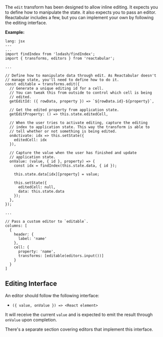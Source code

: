 The `edit` transform has been designed to allow inline editing. It expects you to define how to manipulate the state. it also expects you to pass an editor. Reactabular includes a few, but you can implement your own by following the editing interface.

**Example:**

```code
lang: jsx
---
...
import findIndex from 'lodash/findIndex';
import { transforms, editors } from 'reactabular';

...

// Define how to manipulate data through edit. As Reactabular doesn't
// manage state, you'll need to define how to do it.
const editable = transforms.edit({
  // Generate a unique editing id for a cell.
  // You can tweak this from outside to control which cell is being
  // edited.
  getEditId: ({ rowData, property }) => `${rowData.id}-${property}`,

  // Get the edited property from application state.
  getEditProperty: () => this.state.editedCell,

  // When the user tries to activate editing, capture the editing
  // index to application state. This way the transform is able to
  // tell whether or not something is being edited.
  onActivate: idx => this.setState({
    editedCell: idx
  }),

  // Capture the value when the user has finished and update
  // application state.
  onValue: (value, { id }, property) => {
    const idx = findIndex(this.state.data, { id });

    this.state.data[idx][property] = value;

    this.setState({
      editedCell: null,
      data: this.state.data
    });
  },
});

...

// Pass a custom editor to `editable`.
columns: [
  {
    header: {
      label: 'name'
    },
    cell: {
      property: 'name',
      transforms: [editable(editors.input())]
    }
  }
]
```

## Editing Interface

An editor should follow the following interface:

* `({ value, onValue }) => <React element>`

It will receive the current `value` and is expected to emit the result through `onValue` upon completion.

There's a separate section covering editors that implement this interface.
